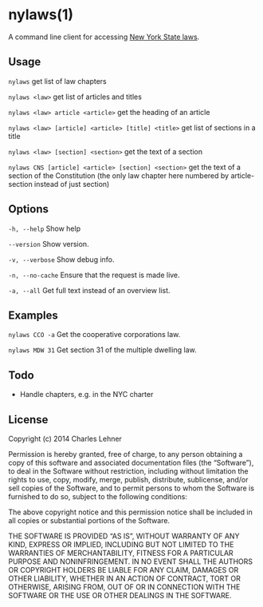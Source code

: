 # nylaws(1)

A command line client for accessing [New York State
laws](http://public.leginfo.state.ny.us/MENUGETF.cgi?COMMONQUERY=LAWS).

## Usage

`nylaws`
get list of law chapters

`nylaws <law>`
get list of articles and titles

`nylaws <law> article <article>`
get the heading of an article

`nylaws <law> [article] <article> [title] <title>`
get list of sections in a title

`nylaws <law> [section] <section>`
get the text of a section

`nylaws CNS [article] <article> [section] <section>`
get the text of a section of the Constitution (the only law chapter here
numbered by article-section instead of just section)

## Options

`-h, --help` Show help

`--version` Show version.

`-v, --verbose` Show debug info.

`-n, --no-cache` Ensure that the request is made live.

`-a, --all` Get full text instead of an overview list.

## Examples

`nylaws CCO -a`
Get the cooperative corporations law.

`nylaws MDW 31`
Get section 31 of the multiple dwelling law.

## Todo

- Handle chapters, e.g. in the NYC charter

## License

Copyright (c) 2014 Charles Lehner

Permission is hereby granted, free of charge, to any person obtaining a copy of
this software and associated documentation files (the “Software”), to deal in
the Software without restriction, including without limitation the rights to
use, copy, modify, merge, publish, distribute, sublicense, and/or sell copies of
the Software, and to permit persons to whom the Software is furnished to do so,
subject to the following conditions:

The above copyright notice and this permission notice shall be included in all
copies or substantial portions of the Software.

THE SOFTWARE IS PROVIDED “AS IS”, WITHOUT WARRANTY OF ANY KIND, EXPRESS OR
IMPLIED, INCLUDING BUT NOT LIMITED TO THE WARRANTIES OF MERCHANTABILITY, FITNESS
FOR A PARTICULAR PURPOSE AND NONINFRINGEMENT. IN NO EVENT SHALL THE AUTHORS OR
COPYRIGHT HOLDERS BE LIABLE FOR ANY CLAIM, DAMAGES OR OTHER LIABILITY, WHETHER
IN AN ACTION OF CONTRACT, TORT OR OTHERWISE, ARISING FROM, OUT OF OR IN
CONNECTION WITH THE SOFTWARE OR THE USE OR OTHER DEALINGS IN THE SOFTWARE.

